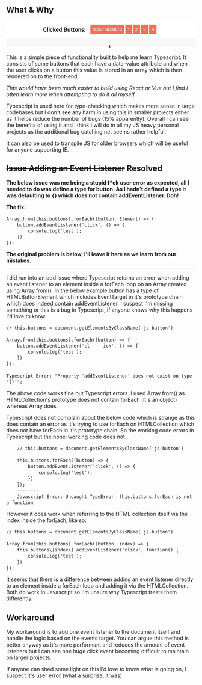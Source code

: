 What & Why
----------

![recording](functionality.gif)

This is a simple piece of functionality built to help me learn Typescript. It consists of some buttons that each have a data-value attribute and when the user clicks on a button this value is stored in an array which is then rendered on to the front-end.

_This would have been much easier to build using React or Vue but I find I often learn more when attempting to do it all myself._

Typescript is used here for type-checking which makes more sense in large codebases but I don't see any harm in using this in smaller projects either as it helps reduce the number of bugs (15% apparently). Overall I can see the benefits of using it and I think I will do in all my JS heavy personal projects as the additional bug catching net seems rather helpful.

It can also be used to transpile JS for older browsers which will be useful for anyone supporting IE.

~~Issue Adding an Event Listener~~ Resolved
---------------------------------------

**The below issue was ~~me being a stupid f\*ck~~ user error as expected, all I needed to do was define a type for button. As I hadn't defined a type it was defaulting to {} which does not contain addEventListener. Doh!**

**The fix:**

    Array.from(this.buttons).forEach((button: Element) => {
        button.addEventListener('click', () => {
            console.log('test');
        })  
    });
    

**The original problem is below, I'll leave it here as we learn from our mistakes.**

* * *

I did run into an odd issue where Typescript returns an error when adding an event listener to an element inside a forEach loop on an Array created using Array.from(). In the below example button has a type of HTMLButtonElement which includes EventTarget in it's prototype chain which does indeed contain addEventListener. I suspect I'm missing something or this is a bug in Typescript, if anyone knows why this happens I'd love to know.

    // this.buttons = document.getElementsByClassName('js-button')

    Array.from(this.buttons).forEach((button) => {
        button.addEventListener('cl     ick', () => {
            console.log('test');
        })
    });
    ---------
    Typescript Error: "Property 'addEventListener' does not exist on type '{}'":
    

The above code works fine but Typescript errors. I used Array.from() as HTMLCollection's prototype does not contain forEach (it's an object) whereas Array does.

Typescript does not complain about the below code which is strange as this does contain an error as it's trying to use forEach on HTMLCollection which does not have forEach in it's prototype chain. So the working code errors in Typescript but the none-working code does not.

        // this.buttons = document.getElementsByClassName('js-button')

        this.buttons.forEach((button) => {
            button.addEventListener('click', () => {
                console.log('test');
            })
        });
        --------
        Javascript Error: Uncaught TypeError: this.buttons.forEach is not a function
    

However it does work when referring to the HTML collection itself via the index inside the forEach, like so:

    // this.buttons = document.getElementsByClassName('js-button')

    Array.from(this.buttons).forEach((button, index) => {
        this.buttons\[index\].addEventListener('click', function() {
            console.log('test');
        })
    });

It seems that there is a difference between adding an event listener directly to an element inside a forEach loop and adding it via the HTMLCollection. Both do work in Javascript so I'm unsure why Typescript treats them differently.

Workaround
----------

My workaround is to add one event listener to the document itself and handle the logic based on the events target. You can argue this method is better anyway as it's more performant and reduces the amount of event listeners but I can see one huge click event becoming difficult to maintain on larger projects.

If anyone can shed some light on this I'd love to know what is going on, I suspect it's user error (what a surprise, it was).